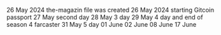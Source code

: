 26 May 2024 the-magazin file was created 
26 May 2024 starting Gitcoin passport
27 May second day
28 May 3 day
29 May 4 day and end of season 4 farcaster
31 May 5 day
01 June
02 June
08 June
17 June
